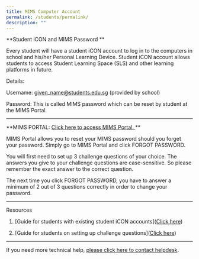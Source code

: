 ```yaml
---
title: MIMS Computer Account
permalink: /students/permalink/
description: ""
---
```

**Student iCON and MIMS Password
**

Every student will have a student iCON account to log in to the computers in school and his/her Personal Learning Device. Student iCON account allows students to access Student Learning Space (SLS) and other learning platforms in future.

Details:

Username: given_name@students.edu.sg (provided by school)

Password: This is called MIMS password which can be reset by student at the MIMS Portal.

--------------

**MIMS PORTAL: [Click here to access MIMS Portal.
](https://idp.mims.moe.gov.sg/nidp//app/login?target=https%3A%2F%2Fidp.mims.moe.gov.sg%2Fnidp%2Foauth%2Fnam%2Fauthz%3Fclient_id%3D10969a02-83dd-4a97-a973-d0db394a6a94%26response_type%3Dcode%26state%3DH4sIAAAAAAAAAAGjAFz_UFdNLkdDTTEQq9GlJ4Ad_4J9RJHuDSMsNJ1Zc--PluA67IG6AS2Yn9R64CqIwJYfaA_ewXeuaDKTrv8dgiwhhJiAuR_RfUim0KdiP9V2Jn72VeWPv6jYtwexYuYexli5KpQCWjpvZh3WHoIFKgx_SIrJRJih1IFBkffwRT0e2hCRqfZpIXH8KLM1cxvPZlp1UcSxzk3sDePst6r8-LrPhLHGA0jR9bWjAAAA%26redirect_uri%3Dhttps%3A%2F%2Fportal.mims.moe.gov.sg%2Fsspr%2Fpublic%2Foauth%26scope%3DSSPR)
**

MIMS Portal allows you to reset your MIMS password should you forget your password. Simply go to MIMS Portal and click FORGOT PASSWORD.

You will first need to set up 3 challenge questions of your choice. 
The answers you give to your challenge questions are case-sensitive. So please remember the exact answer to the correct question.

The next time you click FORGOT PASSWORD, you have to answer a minimum of 2 out of 3 questions correctly in order to change your password.

--------------

Resources
1. [Guide for students with existing student iCON accounts]([Click here](/files/Students/HBL/guide%20for%20students%20with%20existing%20student%20icon%20accounts.pdf))

2. [Guide for students on setting up challenge questions]([Click here](/files/Students/HBL/guide%20for%20students%20on%20setting%20up%20challenge%20questions.pdf))

--------------

If you need more technical help, [please click here to contact helpdesk](https://sites.google.com/moe.edu.sg/wsssbl/contact-ict-helpdesk).
